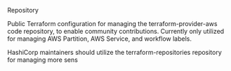 Repository

Public Terraform configuration for managing the terraform-provider-aws code repository, to enable community contributions. Currently only utilized for managing AWS Partition, AWS Service, and workflow labels.

HashiCorp maintainers should utilize the terraform-repositories repository for managing more sens
